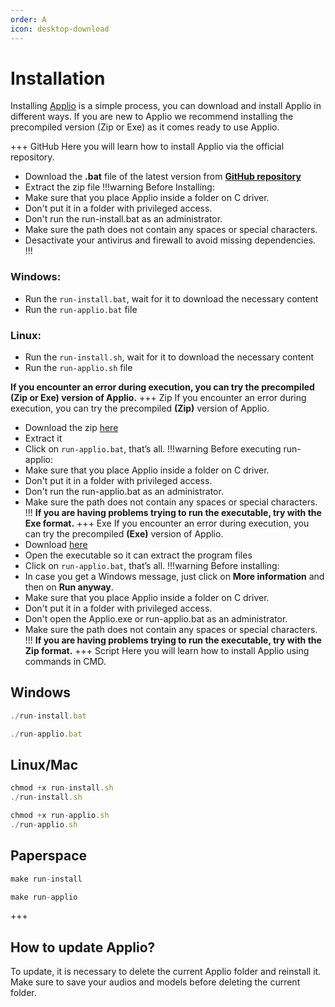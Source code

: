 ```yaml
---
order: A
icon: desktop-download
---
```


# Installation

Installing [Applio](https://docs.applio.org/beginners/frequent-doubts/#what-is-applio-and-where-can-i-use-it) is a simple process, you can download and install Applio in different ways. If you are new to Applio we recommend installing the precompiled version (Zip or Exe) as it comes ready to use Applio.

+++ GitHub
Here you will learn how to install Applio via the official repository.
- Download the **.bat** file of the latest version from **[GitHub repository](https://github.com/IAHispano/Applio/releases)**
- Extract the zip file
!!!warning Before Installing:
- Make sure that you place Applio inside a folder on C driver.
- Don't put it in a folder with privileged access.
- Don't run the run-install.bat as an administrator.
- Make sure the path does not contain any spaces or special characters.
- Desactivate your antivirus and firewall to avoid missing dependencies.
!!!
### Windows:
- Run the `run-install.bat`, wait for it to download the necessary content
- Run the `run-applio.bat` file
### Linux:
- Run the `run-install.sh`, wait for it to download the necessary content
- Run the `run-applio.sh` file

**If you encounter an error during execution, you can try the precompiled (Zip or Exe) version of Applio.**
+++ Zip
If you encounter an error during execution, you can try the precompiled **(Zip)** version of Applio. 
- Download the zip [here](https://huggingface.co/IAHispano/Applio/resolve/main/Compiled/ApplioV3.2.0.zip?download=true) 
- Extract it 
- Click on `run-applio.bat`, that’s all.
!!!warning Before executing run-applio:
- Make sure that you place Applio inside a folder on C driver.
- Don't put it in a folder with privileged access.
- Don't run the run-applio.bat as an administrator.
- Make sure the path does not contain any spaces or special characters.
!!!
**If you are having problems trying to run the executable, try with the Exe format.**
+++ Exe
If you encounter an error during execution, you can try the precompiled **(Exe)** version of Applio. 
- Download [here](https://huggingface.co/IAHispano/Applio/resolve/main/Compiled/ApplioV3.2.0.exe)
- Open the executable so it can extract the program files
- Click on `run-applio.bat`, that’s all.
!!!warning Before installing:
- In case you get a Windows message, just click on **More information** and then on **Run anyway**.
- Make sure that you place Applio inside a folder on C driver.
- Don't put it in a folder with privileged access.
- Don't open the Applio.exe or run-applio.bat as an administrator.
- Make sure the path does not contain any spaces or special characters.
!!!
**If you are having problems trying to run the executable, try with the Zip format.**
+++ Script
Here you will learn how to install Applio using commands in CMD.
## Windows
``` js
./run-install.bat
```
``` js
./run-applio.bat
```
## Linux/Mac
``` js
chmod +x run-install.sh
./run-install.sh
```
``` js
chmod +x run-applio.sh
./run-applio.sh
```
## Paperspace
``` js
make run-install
```
``` js
make run-applio
```
+++ 

## How to update Applio?
To update, it is necessary to delete the current Applio folder and reinstall it. Make sure to save your audios and models before deleting the current folder.

